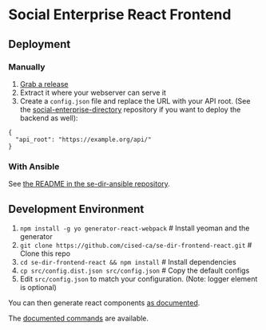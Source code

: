 # Social Enterprise React Frontend

## Deployment

### Manually

1. [Grab a release](https://github.com/cised-ca/se-dir-frontend-react/releases)
2. Extract it where your webserver can serve it
3. Create a `config.json` file and replace the URL with your API root.
   (See the [social-enterprise-directory](https://github.com/cised-ca/social-enterprise-directory)
   repository if you want to deploy the backend as well): 

```
{
  "api_root": "https://example.org/api/"
}
```

### With Ansible

See [the README in the se-dir-ansible repository](https://github.com/cised-ca/se-dir-ansible).

## Development Environment

1. `npm install -g yo generator-react-webpack` # Install yeoman and the generator
2. `git clone https://github.com/cised-ca/se-dir-frontend-react.git` # Clone this repo
3. `cd se-dir-frontend-react && npm install` # Install dependencies
4. `cp src/config.dist.json src/config.json` # Copy the default configs
5. Edit `src/config.json` to match your configuration. (Note: logger element is optional)

You can then generate react components [as documented](https://github.com/newtriks/generator-react-webpack#generating-new-components).

The [documented commands](https://github.com/newtriks/generator-react-webpack#usage) are available.
